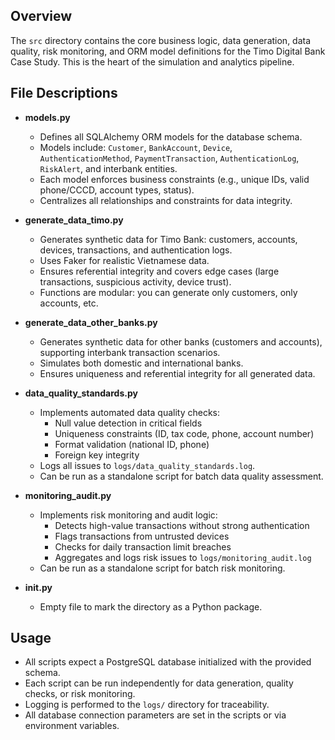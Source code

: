 ## Overview

The `src` directory contains the core business logic, data generation, data quality, risk monitoring, and ORM model definitions for the Timo Digital Bank Case Study. This is the heart of the simulation and analytics pipeline.

## File Descriptions

- **models.py**  
  - Defines all SQLAlchemy ORM models for the database schema.
  - Models include: `Customer`, `BankAccount`, `Device`, `AuthenticationMethod`, `PaymentTransaction`, `AuthenticationLog`, `RiskAlert`, and interbank entities.
  - Each model enforces business constraints (e.g., unique IDs, valid phone/CCCD, account types, status).
  - Centralizes all relationships and constraints for data integrity.

- **generate_data_timo.py**  
  - Generates synthetic data for Timo Bank: customers, accounts, devices, transactions, and authentication logs.
  - Uses Faker for realistic Vietnamese data.
  - Ensures referential integrity and covers edge cases (large transactions, suspicious activity, device trust).
  - Functions are modular: you can generate only customers, only accounts, etc.

- **generate_data_other_banks.py**  
  - Generates synthetic data for other banks (customers and accounts), supporting interbank transaction scenarios.
  - Simulates both domestic and international banks.
  - Ensures uniqueness and referential integrity for all generated data.

- **data_quality_standards.py**  
  - Implements automated data quality checks:
    - Null value detection in critical fields
    - Uniqueness constraints (ID, tax code, phone, account number)
    - Format validation (national ID, phone)
    - Foreign key integrity
  - Logs all issues to `logs/data_quality_standards.log`.
  - Can be run as a standalone script for batch data quality assessment.

- **monitoring_audit.py**  
  - Implements risk monitoring and audit logic:
    - Detects high-value transactions without strong authentication
    - Flags transactions from untrusted devices
    - Checks for daily transaction limit breaches
    - Aggregates and logs risk issues to `logs/monitoring_audit.log`
  - Can be run as a standalone script for batch risk monitoring.

- **__init__.py**  
  - Empty file to mark the directory as a Python package.

## Usage

- All scripts expect a PostgreSQL database initialized with the provided schema.
- Each script can be run independently for data generation, quality checks, or risk monitoring.
- Logging is performed to the `logs/` directory for traceability.
- All database connection parameters are set in the scripts or via environment variables. 
